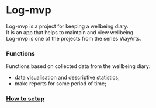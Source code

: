 # Log-mvp
Log-mvp is a project for keeping a wellbeing diary.<br>
It is an app that helps to maintain and view wellbeing.<br>
Log-mvp is one of the projects from the series WayArts.

### Functions
Functions based on collected data from the wellbeing diary:<br>
- data visualisation and descriptive statistics;
- make reports for some period of time;

### [How to setup](https://github.com/sahlet-official/welllog-telegram/wiki/How-to-setup-project)
